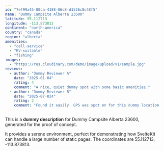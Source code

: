 ```yaml
---
id: "7ef99a45-80ca-4188-86c8-d1526c8c48f5"
name: "Dummy Campsite Alberta 23600"
latitude: 55.112713
longitude: -113.873813
continent: "north-america"
country: "canada"
region: "alberta"
amenities:
  - "cell-service"
  - "RV-suitable"
  - "fishing"
images:
  - "https://res.cloudinary.com/demo/image/upload/v1/sample.jpg"
reviews:
  - author: "Dummy Reviewer A"
    date: "2025-01-04"
    rating: 4
    comment: "A nice, quiet dummy spot with some basic amenities."
  - author: "Dummy Reviewer B"
    date: "2025-07-024"
    rating: 2
    comment: "Found it easily. GPS was spot on for this dummy location."
---
```


This is a **dummy description** for Dummy Campsite Alberta 23600, generated for the proof of concept.

It provides a serene environment, perfect for demonstrating how SvelteKit can handle a large number of static pages. The coordinates are 55.112713, -113.873813.
